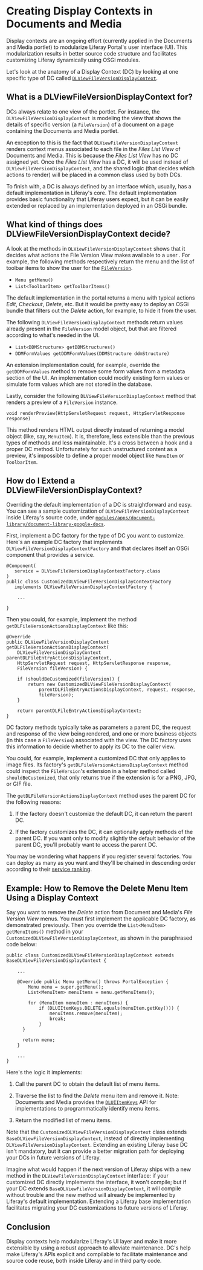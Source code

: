# Creating Display Contexts in Documents and Media

Display contexts are an ongoing effort (currently applied in the Documents and
Media portlet) to modularize Liferay Portal's user interface (UI). This
modularization results in better source code structure and facilitates
customizing Liferay dynamically using OSGi modules. 

Let's look at the anatomy of a Display Context (DC) by looking at one specific
type of DC called [`DLViewFileVersionDisplayContext`](http://docs.liferay.com/portal/7.0-a1/javadocs/com/liferay/portlet/documentlibrary/display/context/DLViewFileVersionDisplayContext.html).

## What is a DLViewFileVersionDisplayContext for?

DCs always relate to one view of the portlet. For instance, the
`DLViewFileVersionDisplayContext` is modeling the view that shows the details of 
specific version (a `FileVersion`) of a document on a page containing the Documents and Media portlet.

An exception to this is the fact that `DLViewFileVersionDisplayContext` renders context menus associated to each file in the *Files List View* of Documents and Media. This is because the *Files List View* has no DC assigned yet. Once the *Files List View* has a DC, it will be used instead of `DLViewFileVersionDisplayContext`, and the shared logic (that
decides which actions to render) will be placed in a common class used by both
DCs. 

To finish with, a DC is always defined by an interface which, usually, has a
default implementation in Liferay's core. The default implementation provides
basic functionality that Liferay users expect, but it can be easily extended or
replaced by an implementation deployed in an OSGi bundle. 

## What kind of things does DLViewFileVersionDisplayContext decide?

A look at the methods in `DLViewFileVersionDisplayContext` shows that it decides
what actions the File Version View makes available to a user . For example, the
following methods respectively return the menu and the list of toolbar
items to show the user for the
[`FileVersion`](http://docs.liferay.com/portal/7.0-a1/javadocs/com/liferay/portal/kernel/repository/model/FileVersion.html). 

- `Menu getMenu()`
- `List<ToolbarItem> getToolbarItems()`

The default implementation in the portal returns a menu with typical actions
*Edit*, *Checkout*, *Delete*, etc. But it would be pretty easy to deploy an OSGi
bundle that filters out the *Delete* action, for example, to hide it from the
user. 

The following `DLViewFileVersionDisplayContext` methods return values already
present in the `FileVersion` model object, but that are filtered according to
what's needed in the UI. 

- `List<DDMStructure> getDDMStructures()`
- `DDMFormValues getDDMFormValues(DDMStructure ddmStructure)`

An extension implementation could, for example, override the `getDDMFormValues`
method to remove some form values from a metadata section of the UI. An
implementation could modify existing form values or simulate form values which
are not stored in the database. 

Lastly, consider the following `DLViewFileVersionDisplayContext` method that
renders a preview of a `FileVersion` instance. 

    void renderPreview(HttpServletRequest request, HttpServletResponse response)

This method renders HTML output directly instead of returning a model object
(like, say, `MenuItem`). It is, therefore, less extensible than the previous
types of methods and less maintainable. It's a cross between a hook and a proper
DC method. Unfortunately for such unstructured content as a preview, it's
impossible to define a proper model object like `MenuItem` or `ToolbarItem`.  

## How do I Extend a DLViewFileVersionDisplayContext?

Overriding the default implementation of a DC is straightforward and easy. You
can see a sample customization of `DLViewFileVersionDisplayContext` inside
Liferay's source code, under
[`modules/apps/document-library/document-library-google-docs`](https://github.com/liferay/liferay-portal/tree/master/modules/apps/document-library/document-library-google-docs).

First, implement a DC factory for the type of DC you want to customize. Here's
an example DC factory that implements `DLViewFileVersionDisplayContextFactory`
and that declares itself an OSGi component that provides a service. 

    @Component(
       service = DLViewFileVersionDisplayContextFactory.class
    )
    public class CustomizedDLViewFileVersionDisplayContextFactory
       implements DLViewFileVersionDisplayContextFactory {

        ...

    }

Then you could, for example, implement the method
`getDLFileVersionActionsDisplayContext` like this: 

    @Override
    public DLViewFileVersionDisplayContext getDLFileVersionActionsDisplayContext(
        DLViewFileVersionDisplayContext parentDLFileEntryActionsDisplayContext,
        HttpServletRequest request, HttpServletResponse response,
        FileVersion fileVersion) {

        if (shouldBeCustomized(fileVersion)) {
            return new CustomizedDLViewFileVersionDisplayContext(
                parentDLFileEntryActionsDisplayContext, request, response,
                fileVersion);
        }

        return parentDLFileEntryActionsDisplayContext;
    }

DC factory methods typically take as parameters a parent DC, the request and
response of the view being rendered, and one or more business objects (in this
case a `FileVersion`) associated with the view. The DC factory uses this
information to decide whether to apply its DC to the caller view. 

You could, for example, implement a customized DC that only applies to image
files. Its factory's `getDLFileVersionActionsDisplayContext` method could
inspect the `FileVersion`'s extension in a helper method called
`shouldBeCustomized`, that only returns true if the extension is for a PNG, JPG,
or GIF file. 

The `getDLFileVersionActionsDisplayContext` method uses the parent DC for the
following reasons: 

1.  If the factory doesn't customize the default DC, it can return the parent DC.

2.  If the factory customizes the DC, it can optionally apply methods of the
    parent DC. If you want only to modify slightly the default behavior of the
    parent DC, you'll probably want to access the parent DC. 

You may be wondering what happens if you register several factories. You can
deploy as many as you want and they'll be chained in descending order
according to their [service ranking](http://www.osgi.org/javadoc/r4v42/org/osgi/framework/Constants.html#SERVICE%5FRANKING).

## Example: How to Remove the Delete Menu Item Using a Display Context

Say you want to remove the *Delete* action from Document and Media's *File
Version View* menus. You must first implement the applicable DC factory, as
demonstrated previously. Then you override the `List<MenuItem> getMenuItems()`
method in your `CustomizedDLViewFileVersionDisplayContext`, as shown in the
paraphrased code below: 

    public class CustomizedDLViewFileVersionDisplayContext extends
    BaseDLViewFileVersionDisplayContext {

        ...

        @Override public Menu getMenu() throws PortalException {
        	Menu menu = super.getMenu();
			List<MenuItem> menuItems = menu.getMenuItems();

			for (MenuItem menuItem : menuItems) { 
				if (DLUIItemKeys.DELETE.equals(menuItem.getKey())) {
            		menuItems.remove(menuItem); 
            		break; 
            	} 
          }

          return menu; 
        }

        ...
    }

Here's the logic it implements:

1.  Call the parent DC to obtain the default list of menu items.

2.  Traverse the list to find the *Delete* menu item and remove it. Note:
    Documents and Media provides the
    [`DLUIItemKeys`](http://docs.liferay.com/portal/7.0-a1/javadocs/com/liferay/portlet/documentlibrary/display/context/DLUIItemKeys.html)
    API for implementations to programmatically identify menu items.

3.  Return the modified list of menu items.

Note that the `CustomizedDLViewFileVersionDisplayContext` class extends
`BaseDLViewFileVersionDisplayContext`, instead of directly implementing
`DLViewFileVersionDisplayContext`. Extending an existing Liferay base DC isn't
mandatory, but it can provide a better migration path for deploying your DCs in
future versions of Liferay. 

Imagine what would happen if the next version of Liferay ships with a new method
in the `DLViewFileVersionDisplayContext` interface: if your customized DC
directly implements the interface, it won't compile; but if your DC extends
`BaseDLViewFileVersionDisplayContext`, it will compile without trouble and the
new method will already be implemented by Liferay's default implementation.
Extending a Liferay base implementation facilitates migrating your DC
customizations to future versions of Liferay. 

## Conclusion

Display contexts help modularize Liferay's UI layer and make it more extensible
by using a robust approach to alleviate maintenance. DC's help make Liferay's
APIs explicit and compilable to facilitate maintenance and source code reuse,
both inside Liferay and in third party code. 
